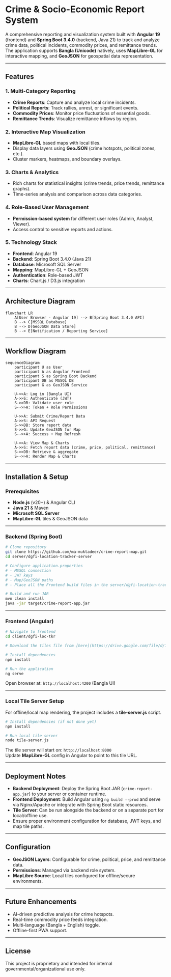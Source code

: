 # Crime & Socio-Economic Report System

A comprehensive reporting and visualization system built with **Angular 19** (frontend) and **Spring Boot 3.4.0** (backend, Java 21) to track and analyze crime data, political incidents, commodity prices, and remittance trends.  
The application supports **Bangla (Unicode)** natively, uses **MapLibre-GL** for interactive mapping, and **GeoJSON** for geospatial data representation.

---

## Features

### 1. Multi-Category Reporting
- **Crime Reports**: Capture and analyze local crime incidents.  
- **Political Reports**: Track rallies, unrest, or significant events.  
- **Commodity Prices**: Monitor price fluctuations of essential goods.  
- **Remittance Trends**: Visualize remittance inflows by region.

### 2. Interactive Map Visualization
- **MapLibre-GL** based maps with local tiles.  
- Display data layers using **GeoJSON** (crime hotspots, political zones, etc.).  
- Cluster markers, heatmaps, and boundary overlays.

### 3. Charts & Analytics
- Rich charts for statistical insights (crime trends, price trends, remittance graphs).  
- Time-series analysis and comparison across data categories.

### 4. Role-Based User Management
- **Permission-based system** for different user roles (Admin, Analyst, Viewer).  
- Access control to sensitive reports and actions.

### 5. Technology Stack
- **Frontend**: Angular 19  
- **Backend**: Spring Boot 3.4.0 (Java 21)  
- **Database**: Microsoft SQL Server  
- **Mapping**: MapLibre-GL + GeoJSON  
- **Authentication**: Role-based JWT  
- **Charts**: Chart.js / D3.js integration

---

## Architecture Diagram

```mermaid
flowchart LR
    A[User Browser - Angular 19] --> B[Spring Boot 3.4.0 API]
    B --> C[MSSQL Database]
    B --> D[GeoJSON Data Store]
    B --> E[Notification / Reporting Service]
```

---

## Workflow Diagram

```mermaid
sequenceDiagram
    participant U as User
    participant A as Angular Frontend
    participant S as Spring Boot Backend
    participant DB as MSSQL DB
    participant G as GeoJSON Service

    U->>A: Log in (Bangla UI)
    A->>S: Authenticate (JWT)
    S->>DB: Validate user role
    S-->>A: Token + Role Permissions

    U->>A: Submit Crime/Report Data
    A->>S: API Request
    S->>DB: Store report data
    S->>G: Update GeoJSON for Map
    S-->>A: Success + Map Refresh

    U->>A: View Map & Charts
    A->>S: Fetch report data (crime, price, political, remittance)
    S->>DB: Retrieve & aggregate
    S-->>A: Render Map & Charts
```

---

## Installation & Setup

### Prerequisites
- **Node.js** (v20+) & Angular CLI  
- **Java 21** & Maven  
- **Microsoft SQL Server**  
- **MapLibre-GL** tiles & GeoJSON data

---

### Backend (Spring Boot)
```bash
# Clone repository
git clone https://github.com/ma-muktadeer/crime-report-map.git
cd server/dgfi-location-tracker-server

# Configure application.properties
# - MSSQL connection
# - JWT keys
# - Map/GeoJSON paths
# - Place all the Frontend build files in the server/dgfi-location-tracker-server/src/main/resources/static directory. **ie, If the static directory is not found the create this folder.**

# Build and run JAR
mvn clean install
java -jar target/crime-report-app.jar
```

---

### Frontend (Angular)
```bash
# Navigate to frontend
cd client/dgfi-loc-tkr

# Download the tiles file from [here](https://drive.google.com/file/d/1qqq_-lahYcgd8WJ9kcIeVQwzBa48aCHk/view?usp=sharing) and unzip to the client/dgfi-loc-tkr/src/assets directory. **This zip contains two folders: 1. tiles and 2. geojson**

# Install dependencies
npm install

# Run the application
ng serve
```

Open browser at: `http://localhost:4200` (Bangla UI)

---

### Local Tile Server Setup

For offline/local map rendering, the project includes a **tile-server.js** script.

```bash
# Install dependencies (if not done yet)
npm install

# Run local tile server
node tile-server.js
```

The tile server will start on: `http://localhost:8000`  
Update **MapLibre-GL** config in Angular to point to this tile URL.

---

## Deployment Notes

- **Backend Deployment**: Deploy the Spring Boot JAR (`crime-report-app.jar`) to your server or container runtime.  
- **Frontend Deployment**: Build Angular using `ng build --prod` and serve via Nginx/Apache or integrate with Spring Boot static resources.  
- **Tile Server**: Can be run alongside the backend or on a separate port for local/offline use.  
- Ensure proper environment configuration for database, JWT keys, and map tile paths.

---

## Configuration

- **GeoJSON Layers**: Configurable for crime, political, price, and remittance data.  
- **Permissions**: Managed via backend role system.  
- **MapLibre Source**: Local tiles configured for offline/secure environments.

---

## Future Enhancements
- AI-driven predictive analysis for crime hotspots.  
- Real-time commodity price feeds integration.  
- Multi-language (Bangla + English) toggle.  
- Offline-first PWA support.

---

## License

This project is proprietary and intended for internal governmental/organizational use only.

